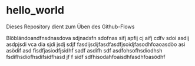 # hello_world
Dieses Repository dient zum Üben des Github-Flows

Blöblándoandfnsdnasdova sdjnadsfn sdofnas sifj apfij cj aifj cdfv sdoi asdij asdpjsdi vca dia sjdi jsdj sdjf fasdijsdijfasdfasdfjsoidjfasodhfoaoasdöo  asi asödif asd fisdfjasiodfjsidhf sadf asdifh sdf asdfohsofhsdiodhsh fsdifhsdiofhsdifsidfhasd jf f sidf sdfhisodahfoaisdhfasdhfoasödhf

